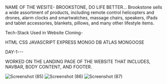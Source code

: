 NAME OF THE WESITE- BROOKSTONE, DO LIFE BETTER...
Brookstone sells a wide assortment of products, including remote control helicopters and drones, alarm clocks and smartwatches, massage chairs, speakers, iPads and tablet accessories, blankets, pillows, and many other lifestyle items.

Tech-Stack Used in Website Cloning-

HTML
CSS
JAVASCRIPT
EXPRESS
MONGO DB ATLAS
MONGOOSE


DAY-1---

WORKED ON THE LANDING PAGE OF THE WEBSITE THAT INCLUDES, NAVBAR, BODY CONTENT, AND FOOTER.

![Screenshot (85)](https://user-images.githubusercontent.com/115460277/220535836-b6b62f65-dafe-426e-af5b-9478e9b2f33e.png)
![Screenshot (86)](https://user-images.githubusercontent.com/115460277/220535842-ff258025-3b86-4425-b409-18a892f0e885.png)
![Screenshot (87)](https://user-images.githubusercontent.com/115460277/220535849-60fba772-6393-42db-8f60-a51bb52e23d5.png)
